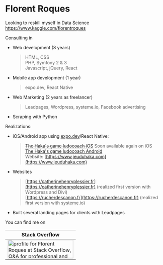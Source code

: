 # Florent Roques

Looking to reskill myself in Data Science  
https://www.kaggle.com/florentroques

Consulting in
- Web development (8 years)
  > HTML, CSS  
  > PHP, Symfony 2 & 3  
  > Javascript, jQuery, React  
- Mobile app development (1 year)  
  > expo.dev, React Native  
- Web Marketing (2 years as freelancer)  
  > Leadpages, Wordpress, systeme.io, Facebook advertising  
- Scraping with Python

Realizations:  
- iOS/Android app using [expo.dev](https://expo.dev/@florentroques)/React Native:
  >~~[The Haka's game ludocoach iOS](https://apps.apple.com/us/app/the-hakas-game-ludocoach/id1289735068)~~ Soon available again on iOS  
  >[The Haka's game ludocoach Android](https://play.google.com/store/apps/details?id=com.marckucharz.jeuduhakaludocoach)  
  >Website: [https://www.jeuduhaka.com](https://www.jeuduhaka.com)
- Websites
  > [https://catherinehenryplessier.fr](https://catherinehenryplessier.fr) (realized first version with Wordpress and Divi)  
  > [https://rucherdescanon.fr](https://rucherdescanon.fr) (realized first version with systeme.io)
- Built several landing pages for clients with Leadpages
  

You can find me on  

| Stack Overflow   |
| ---------------  |
| <a href="https://stackoverflow.com/users/1152843/florent-roques"><img src="https://stackoverflow.com/users/flair/1152843.png" width="208" height="58" alt="profile for Florent Roques at Stack Overflow, Q&amp;A for professional and enthusiast programmers" title="profile for Florent Roques at Stack Overflow, Q&amp;A for professional and enthusiast programmers"></a>     |

